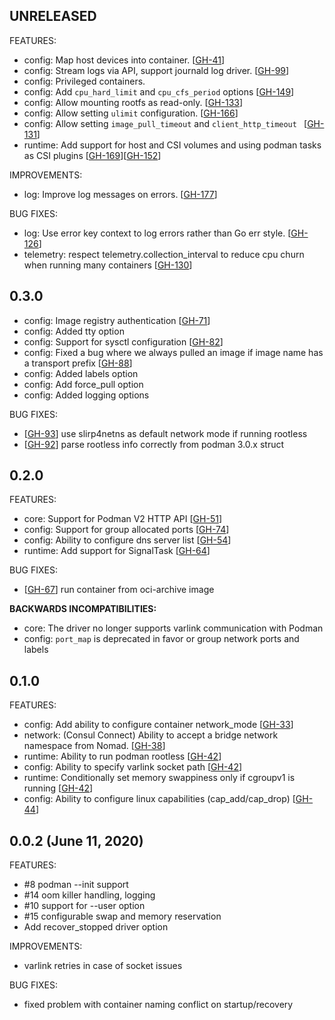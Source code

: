 ## UNRELEASED

FEATURES:
* config: Map host devices into container. [[GH-41](https://github.com/hashicorp/nomad-driver-podman/pull/41)]
* config: Stream logs via API, support journald log driver. [[GH-99](https://github.com/hashicorp/nomad-driver-podman/pull/99)]
* config: Privileged containers.
* config: Add `cpu_hard_limit` and `cpu_cfs_period` options [[GH-149](https://github.com/hashicorp/nomad-driver-podman/pull/149)]
* config: Allow mounting rootfs as read-only. [[GH-133](https://github.com/hashicorp/nomad-driver-podman/pull/133)]
* config: Allow setting `ulimit` configuration. [[GH-166](https://github.com/hashicorp/nomad-driver-podman/pull/166)]
* config: Allow setting `image_pull_timeout` and `client_http_timeout ` [[GH-131](https://github.com/hashicorp/nomad-driver-podman/pull/131)]
* runtime: Add support for host and CSI volumes and using podman tasks as CSI plugins [[GH-169](https://github.com/hashicorp/nomad-driver-podman/pull/169)][[GH-152](https://github.com/hashicorp/nomad-driver-podman/pull/152)]

IMPROVEMENTS:
* log: Improve log messages on errors. [[GH-177](https://github.com/hashicorp/nomad-driver-podman/pull/177)]

BUG FIXES:
* log: Use error key context to log errors rather than Go err style. [[GH-126](https://github.com/hashicorp/nomad-driver-podman/pull/126)]
* telemetry: respect telemetry.collection_interval to reduce cpu churn when running many containers [[GH-130](https://github.com/hashicorp/nomad-driver-podman/pull/130)]

## 0.3.0

* config: Image registry authentication [[GH-71](https://github.com/hashicorp/nomad-driver-podman/issues/71)]
* config: Added tty option
* config: Support for sysctl configuration [[GH-82](https://github.com/hashicorp/nomad-driver-podman/issues/82)]
* config: Fixed a bug where we always pulled an image if image name has a transport prefix [[GH-88](https://github.com/hashicorp/nomad-driver-podman/pull/88)]
* config: Added labels option
* config: Add force_pull option
* config: Added logging options

BUG FIXES:
* [[GH-93](https://github.com/hashicorp/nomad-driver-podman/issues/93)] use slirp4netns as default network mode if running rootless
* [[GH-92](https://github.com/hashicorp/nomad-driver-podman/issues/92)] parse rootless info correctly from podman 3.0.x struct

## 0.2.0

FEATURES:

* core: Support for Podman V2 HTTP API [[GH-51](https://github.com/hashicorp/nomad-driver-podman/issues/51)]
* config: Support for group allocated ports [[GH-74](https://github.com/hashicorp/nomad-driver-podman/issues/74)]
* config:  Ability to configure dns server list [[GH-54](https://github.com/hashicorp/nomad-driver-podman/issues/54)]
* runtime:  Add support for SignalTask [[GH-64](https://github.com/hashicorp/nomad-driver-podman/issues/64)]

BUG FIXES:

* [[GH-67](https://github.com/hashicorp/nomad-driver-podman/issues/67)] run container from oci-archive image


__BACKWARDS INCOMPATIBILITIES:__

* core: The driver no longer supports varlink communication with Podman
* config: `port_map` is deprecated in favor or group network ports and labels

## 0.1.0

FEATURES:

* config: Add ability to configure container network_mode [[GH-33](https://github.com/hashicorp/nomad-driver-podman/issues/33)]
* network: (Consul Connect) Ability to accept a bridge network namespace from Nomad. [[GH-38](https://github.com/hashicorp/nomad-driver-podman/issues/38)]
* runtime: Ability to run podman rootless [[GH-42](https://github.com/hashicorp/nomad-driver-podman/issues/42)]
* config: Ability to specify varlink socket path [[GH-42](https://github.com/hashicorp/nomad-driver-podman/issues/42)]
* runtime: Conditionally set memory swappiness only if cgroupv1 is running [[GH-42](https://github.com/hashicorp/nomad-driver-podman/issues/42)]
* config: Ability to configure linux capabilities (cap_add/cap_drop) [[GH-44](https://github.com/hashicorp/nomad-driver-podman/issues/44)]

## 0.0.2 (June 11, 2020)

FEATURES:

* #8 podman --init support
* #14 oom killer handling, logging
* #10 support for --user option
* #15 configurable swap and memory reservation
* Add recover_stopped driver option

IMPROVEMENTS:

* varlink retries in case of socket issues

BUG FIXES:

* fixed problem with container naming conflict on startup/recovery
